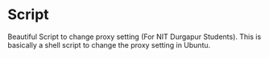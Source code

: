 # Script
Beautiful Script to change proxy setting (For NIT Durgapur Students).
This is basically a shell script to change the proxy setting in Ubuntu.
